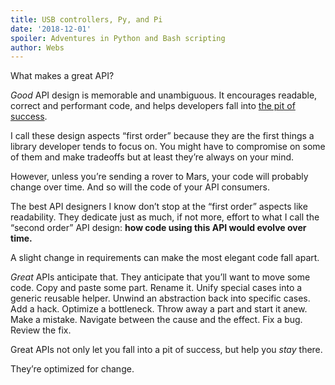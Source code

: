 ```yaml
---
title: USB controllers, Py, and Pi
date: '2018-12-01'
spoiler: Adventures in Python and Bash scripting
author: Webs
---
```


What makes a great API?

*Good* API design is memorable and unambiguous. It encourages readable, correct and performant code, and helps developers fall into [the pit of success](https://blog.codinghorror.com/falling-into-the-pit-of-success/).

I call these design aspects “first order” because they are the first things a library developer tends to focus on. You might have to compromise on some of them and make tradeoffs but at least they’re always on your mind.

However, unless you’re sending a rover to Mars, your code will probably change over time. And so will the code of your API consumers.

The best API designers I know don’t stop at the “first order” aspects like readability. They dedicate just as much, if not more, effort to what I call the “second order” API design: **how code using this API would evolve over time.**

A slight change in requirements can make the most elegant code fall apart.

*Great* APIs anticipate that. They anticipate that you’ll want to move some code. Copy and paste some part. Rename it. Unify special cases into a generic reusable helper. Unwind an abstraction back into specific cases. Add a hack. Optimize a bottleneck. Throw away a part and start it anew. Make a mistake. Navigate between the cause and the effect. Fix a bug. Review the fix.

Great APIs not only let you fall into a pit of success, but help you *stay* there.

They’re optimized for change.